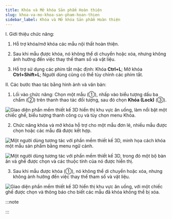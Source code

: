 ```yaml
---
title: Khóa và Mở khóa Sản phẩm Hoàn thiện
slug: khoa-va-mo-khoa-san-pham-hoan-thien
sidebar_label: Khóa và Mở khóa Sản phẩm Hoàn thiện
---
```


I. Giới thiệu chức năng:

1. Hỗ trợ khóa/mở khóa các mẫu nội thất hoàn thiện.

2. Sau khi mẫu được khóa, nó không thể di chuyển hoặc xóa, nhưng không ảnh hưởng đến việc thay thế tham số và vật liệu.

3. Hỗ trợ sử dụng các phím tắt mặc định: Khóa **Ctrl+L**; Mở khóa **Ctrl+Shift+L**; Người dùng cũng có thể tùy chỉnh các phím tắt.

II. Các bước thao tác bằng hình ảnh và văn bản:

1. Lối vào chức năng: Chọn một mẫu (①), nhấp vào biểu tượng dấu ba chấm (②) trên thanh thao tác đối tượng, sau đó chọn **Khóa (Lock)** (③).

![Giao diện phần mềm thiết kế 3D hiển thị khu vực ăn uống, làm nổi bật một chiếc ghế, biểu tượng thanh công cụ và tùy chọn menu Khóa.](https://storage.googleapis.com/jegavn_kb/images/b5ca5acc-e739-4624-93e9-5b7926118154.png)

2. Chức năng khóa và mở khóa hỗ trợ cho một mẫu đơn lẻ, nhiều mẫu được chọn hoặc các mẫu đã được kết hợp.

![Một người dùng tương tác với phần mềm thiết kế 3D, minh họa cách khóa một mẫu sản phẩm bằng menu ngữ cảnh.](https://storage.googleapis.com/jegavn_kb/images/5aef416f-ebc0-4442-add2-a13689097217.png)

![Một người dùng tương tác với phần mềm thiết kế 3D, trong đó một bộ bàn ăn và ghế được chọn và các thuộc tính của nó được hiển thị.](https://storage.googleapis.com/jegavn_kb/images/5a8d2f15-35ef-41e1-8ac0-c495993c7958.png)

3. Sau khi mẫu được khóa (①), nó không thể di chuyển hoặc xóa, nhưng không ảnh hưởng đến việc thay thế tham số và vật liệu.

![Giao diện phần mềm thiết kế 3D hiển thị khu vực ăn uống, với một chiếc ghế được chọn và thông báo cho biết các mẫu đã khóa không thể bị xóa.](https://storage.googleapis.com/jegavn_kb/images/8890d127-9a83-483d-9a98-3795ccbf854c.png)

:::note



:::